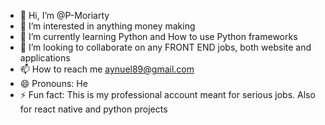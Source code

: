 - 👋 Hi, I’m @P-Moriarty
- 👀 I’m interested in anything money making
- 🌱 I’m currently learning Python and How to use Python frameworks
- 💞️ I’m looking to collaborate on any FRONT END jobs, both website and applications
- 📫 How to reach me aynuel89@gmail.com
- 😄 Pronouns: He
- ⚡ Fun fact: This is my professional account meant for serious jobs. Also for react native and python projects

<!---
P-Moriarty/P-Moriarty is a ✨ special ✨ repository because its `README.md` (this file) appears on your GitHub profile.
You can click the Preview link to take a look at your changes.
--->
